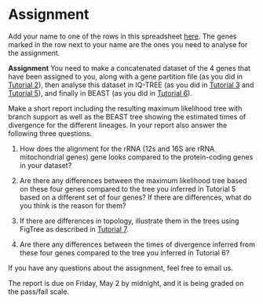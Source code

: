 # Assignment

Add your name to one of the rows in this spreadsheet [here](https://docs.google.com/spreadsheets/d/1jYOx_BCUWnR7IhMTmw4oaymGovGxao5-P4RBRpjKdDA/edit#gid=356692471). The genes marked in the row next to your name are the ones you need to analyse for the assignment.


**Assignment** You need to make a concatenated dataset of the 4 genes that have been assigned to you, along with a gene partition file (as you did in [Tutorial 2](../Tutorials/2.Alignments)), then analyse this dataset in IQ-TREE (as you did in [Tutorial 3](../Tutorials/3.ModelSelection) and [Tutorial 5](../Tutorials/5.MaximumLikelihood)), and finally in BEAST (as you did in [Tutorial 6](../Tutorials/6.TimingDivergence)).

Make a short report including the resulting maximum likelihood tree with branch support as well as the BEAST tree showing the estimated times of divergence for the different lineages. In your report also answer the following three questions.

1) How does the alignment for the rRNA (12s and 16S are rRNA mitochondrial genes) gene looks compared to the protein-coding genes in your dataset?

2) Are there any differences between the maximum likelihood tree based on these four genes compared to the tree you inferred in Tutorial 5 based on a different set of four genes? If there are differences, what do you think is the reason for them?

3) If there are differences in topology, illustrate them in the trees using FigTree as described in [Tutorial 7](../Tutorials/7.TreeManipulation).

4) Are there any differences between the times of divergence inferred from these four genes compared to the tree you inferred in Tutorial 6?

If you have any questions about the assignment, feel free to email us.

The report is due on Friday, May 2 by midnight, and it is being graded on the pass/fail scale.
